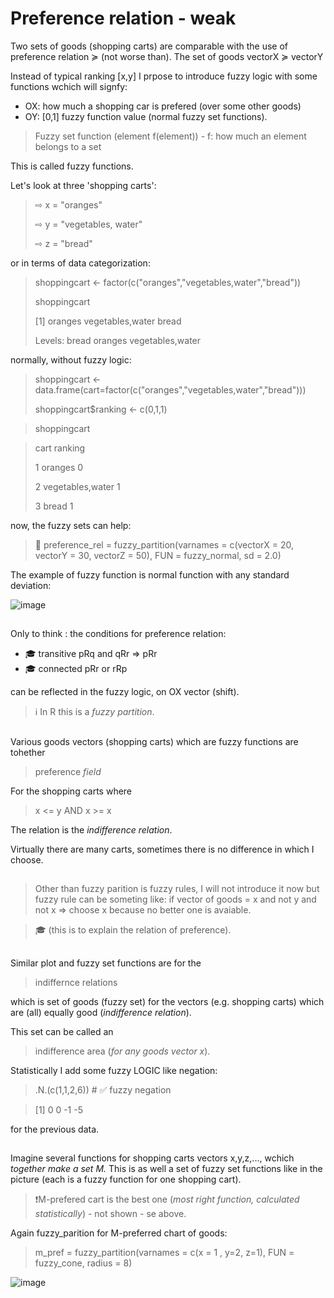 # Preference relation - weak

Two sets of goods (shopping carts) are comparable with the use of preference relation ≽ (not worse than).
The set of goods vectorX ≽ vectorY

Instead of typical ranking [x,y] I prpose to introduce fuzzy logic with some functions wchich will signfy:

* OX: how much a shopping car is prefered (over some other goods)
* OY: [0,1] fuzzy function value (normal fuzzy set functions).

> Fuzzy set function (element f(element)) - f: how much an element belongs to a set

This is called fuzzy functions.

Let's look at three 'shopping carts':

> ⇨ x = "oranges"
> 
> ⇨ y = "vegetables, water"
> 
> ⇨ z = "bread"

 or in terms of data categorization:

> shoppingcart <- factor(c("oranges","vegetables,water","bread"))
> 
> shoppingcart
> 
> [1] oranges          vegetables,water bread
>         
> Levels: bread oranges vegetables,water

normally, without fuzzy logic:

> shoppingcart <- data.frame(cart=factor(c("oranges","vegetables,water","bread")))
>
> shoppingcart$ranking <- c(0,1,1)

> shoppingcart

> cart ranking
> 
> 1          oranges       0
> 
> 2 vegetables,water       1
> 
> 3            bread       1
> 

now, the fuzzy sets can help:

> 📝 preference_rel = fuzzy_partition(varnames = c(vectorX = 20, vectorY = 30, vectorZ = 50), FUN = fuzzy_normal, sd = 2.0)

The example of fuzzy function is normal function with any standard deviation:

![image](https://github.com/jacekturek/fuzyecon/assets/62720909/505e0c4a-7087-4389-b7fd-56ea2d0db8a5)

##

Only to think : the conditions for preference relation:
* 🎓 transitive pRq and qRr => pRr
* 🎓 connected pRr or rRp

can be reflected in the fuzzy logic, on OX vector (shift).
> ℹ️ In R this is a *fuzzy partition*.

##

Various goods vectors (shopping carts) which are fuzzy functions are tohether
> preference *field*

For the shopping carts where 
> x <= y AND x >= x

The relation is the *indifference relation*.

Virtually there are many carts, sometimes there is no difference in which I choose.

##

> Other than fuzzy parition is fuzzy rules, I will not introduce it now but fuzzy rule can be someting like:
> if vector of goods = x and not y and not x => choose x because no better one is avaiable.

> 🎓 (this is to explain the relation of preference).

##

Similar plot and fuzzy set functions are for the 

> indiffernce relations

which is set of goods (fuzzy set) for the vectors (e.g. shopping carts) which are (all) equally good (*indifference relation*).

This set can be called an 

> indifference area (*for any goods vector x*).

Statistically I add some fuzzy LOGIC like negation:

> .N.(c(1,1,2,6)) # ✅ fuzzy negation

> [1]  0  0 -1 -5

for the previous data.

##

Imagine several functions for shopping carts vectors x,y,z,..., wchich *together make a set M.* This is as well a set of fuzzy set functions like in the picture (each is a fuzzy function for one shopping cart).

>❗M-prefered cart is the best one (*most right function, calculated statistically*) - not shown - se above.

Again fuzzy_parition for M-preferred chart of goods:

> m_pref = fuzzy_partition(varnames = c(x = 1 , y=2, z=1), FUN = fuzzy_cone, radius = 8)

![image](https://github.com/user-attachments/assets/058eba74-c306-4cd7-9a1b-bf7900a83f2d)

